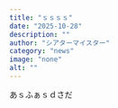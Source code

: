 ```yaml
---
title: "ｓｓｓｓ"
date: "2025-10-28"
description: ""
author: "シアターマイスター"
category: "news"
image: "none"
alt: ""
---
```


あｓふぁｓｄさだ